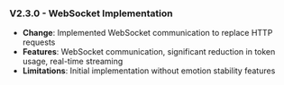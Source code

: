 ### V2.3.0 - WebSocket Implementation

- **Change**: Implemented WebSocket communication to replace HTTP requests
- **Features**: WebSocket communication, significant reduction in token usage, real-time streaming
- **Limitations**: Initial implementation without emotion stability features
